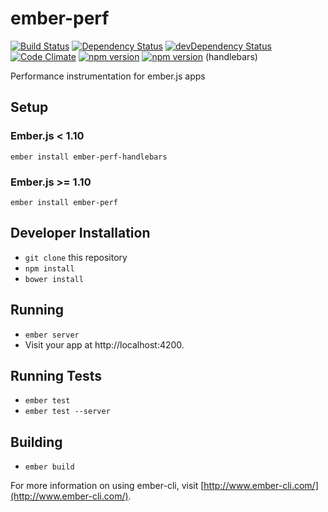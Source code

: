 # ember-perf

[![Build Status](https://travis-ci.org/truenorth/ember-perf.svg?branch=master)](https://travis-ci.org/truenorth/ember-perf)
[![Dependency Status](https://david-dm.org/truenorth/ember-perf.svg)](https://david-dm.org/truenorth/ember-perf)
[![devDependency Status](https://david-dm.org/truenorth/ember-perf/dev-status.svg)](https://david-dm.org/truenorth/ember-perf#info=devDependencies)
[![Code Climate](https://codeclimate.com/github/truenorth/ember-perf/badges/gpa.svg)](https://codeclimate.com/github/truenorth/ember-perf)
[![npm version](https://badge.fury.io/js/ember-perf.svg)](http://badge.fury.io/js/ember-perf)
[![npm version](https://badge.fury.io/js/ember-perf-handlebars.svg)](http://badge.fury.io/js/ember-perf-handlebars) (handlebars)

Performance instrumentation for ember.js apps

## Setup

### Ember.js < 1.10

```
ember install ember-perf-handlebars
```

### Ember.js >= 1.10

```
ember install ember-perf
```

## Developer Installation

* `git clone` this repository
* `npm install`
* `bower install`

## Running

* `ember server`
* Visit your app at http://localhost:4200.

## Running Tests

* `ember test`
* `ember test --server`

## Building

* `ember build`

For more information on using ember-cli, visit [http://www.ember-cli.com/](http://www.ember-cli.com/).
